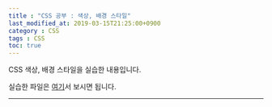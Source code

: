 ```yaml
---
title : "CSS 공부 : 색상, 배경 스타일" 
last_modified_at: 2019-03-15T21:25:00+0900
category : CSS
tags : CSS
toc: true
--- 
```


CSS 색상, 배경 스타일을 실습한 내용입니다.

실습한 파일은 [여기](https://minungpark.github.io/HTML/Color&Background.html)서 보시면 됩니다.

---